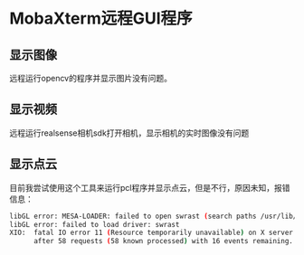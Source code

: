 # MobaXterm远程GUI程序

## 显示图像

远程运行opencv的程序并显示图片没有问题。

## 显示视频

远程运行realsense相机sdk打开相机，显示相机的实时图像没有问题

## 显示点云

目前我尝试使用这个工具来运行pcl程序并显示点云，但是不行，原因未知，报错信息：

```bash
libGL error: MESA-LOADER: failed to open swrast (search paths /usr/lib/aarch64-linux-gnu/dri:\$${ORIGIN}/dri:/usr/lib/dri)
libGL error: failed to load driver: swrast
XIO:  fatal IO error 11 (Resource temporarily unavailable) on X server "localhost:10.0"
      after 58 requests (58 known processed) with 16 events remaining.
```
